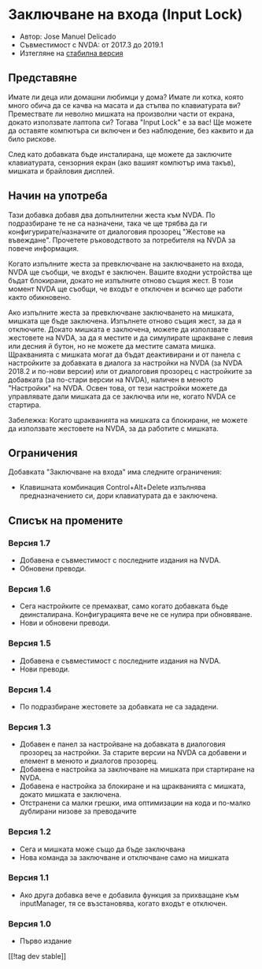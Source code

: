 # Заключване на входа (Input Lock) #

* Автор: Jose Manuel Delicado
* Съвместимост с NVDA: от 2017.3 до 2019.1
* Изтегляне на [стабилна версия][1]

## Представяне

Имате ли деца или домашни любимци у дома? Имате ли котка, която много обича
да се качва на масата и да стъпва по клавиатурата ви? Премествате ли неволно
мишката на произволни части от екрана, докато използвате лаптопа си? Тогава
"Input Lock" е за вас! Ще можете да оставяте компютъра си включен и без
наблюдение, без каквито и да било рискове.

След като добавката бъде инсталирана, ще можете да заключите клавиатурата,
сензорния екран (ако вашият компютър има такъв), мишката и брайловия
дисплей.

## Начин на употреба

Тази добавка добавя два допълнителни жеста към NVDA. По подразбиране те не
са назначени, така че ще трябва да ги конфигурирате/назначите от диалоговия
прозорец "Жестове на въвеждане". Прочетете ръководството за потребителя на
NVDA за повече информация.

Когато изпълните жеста за превключване на заключването на входа, NVDA ще
съобщи, че входът е заключен. Вашите входни устройства ще бъдат блокирани,
докато не изпълните отново същия жест. В този момент NVDA ще съобщи, че
входът е отключен и всичко ще работи както обикновено.

Ако изпълните жеста за превключване заключването на мишката, мишката ще бъде
заключена. Изпълнете отново същия жест, за да я отключите. Докато мишката е
заключена, можете да използвате жестовете на NVDA, за да я местите и да
симулирате щракване с левия или десния й бутон, но не можете да местите
самата мишка. Щракванията с мишката могат да бъдат деактивирани и от панела
с настройките за добавката в диалога за настройки на NVDA (за NVDA 2018.2 и
по-нови версии) или от диалоговия прозорец с настройките за добавката (за
по-стари версии на NVDA), наличен в менюто "Настройки" на NVDA. Освен това,
от тези настройки можете да управлявате дали мишката да се заключва или не,
когато NVDA се стартира.

Забележка: Когато щракванията на мишката са блокирани, не можете да
използвате жестовете на NVDA, за да работите с мишката.

## Ограничения

Добавката "Заключване на входа" има следните ограничения:

* Клавишната комбинация Control+Alt+Delete изпълнява предназначението си,
  дори клавиатурата да е заключена.

## Списък на промените

### Версия 1.7

* Добавена е съвместимост с последните издания на NVDA.
* Обновени преводи.

### Версия 1.6

* Сега настройките се премахват, само когато добавката бъде
  деинсталирана. Конфигурацията вече не се нулира при обновяване.
* Нови и обновени преводи.

### Версия 1.5

* Добавена е съвместимост с последните издания на NVDA.
* Нови преводи.

### Версия 1.4

* По подразбиране жестовете за добавката не са зададени.

### Версия 1.3

* Добавен е панел за настройване на добавката в диалоговия прозорец за
  настройки. За старите версии на NVDA са добавени и елемент в менюто и
  диалогов прозорец.
* Добавена е настройка за заключване на мишката при стартиране на NVDA.
* Добавена е настройка за блокиране и на щракванията с мишката, докато
  мишката е заключена.
* Отстранени са малки грешки, има оптимизации на кода и по-малко дублирани
  низове за преводачите

### Версия 1.2

* Сега и мишката може също да бъде заключвана
* Нова команда за заключване и отключване само на мишката

### Версия 1.1

* Ако друга добавка вече е добавила функция за прихващане към inputManager,
  тя се възстановява, когато входът е отключен.

### Версия 1.0

* Първо издание

[[!tag dev stable]]

[1]: https://addons.nvda-project.org/files/get.php?file=inputlock
